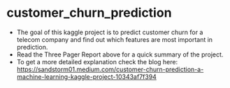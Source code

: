 # customer_churn_prediction 
- The goal of this kaggle project is to predict customer churn for a telecom company and find out which features are most important in prediction.
- Read the Three Pager Report above for a quick summary of the project.
- To get a more detailed explanation check the blog here: https://sandstorm01.medium.com/customer-churn-prediction-a-machine-learning-kaggle-project-10343af7f394
